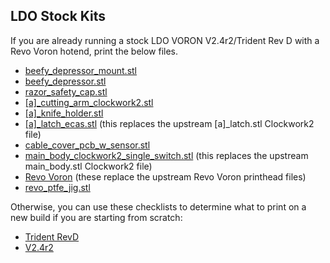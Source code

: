 ## LDO Stock Kits

If you are already running a stock LDO VORON V2.4r2/Trident Rev D with a Revo Voron hotend, print the below files.

- [beefy_depressor_mount.stl](https://github.com/thunderkeys/FilamAtrix/blob/main/STLs/beefy_depressor_mount.stl)
- [beefy_depressor.stl](https://github.com/thunderkeys/FilamAtrix/blob/main/STLs/beefy_depressor.stl)
- [razor_safety_cap.stl](https://github.com/thunderkeys/FilamAtrix/blob/main/STLs/razor_safety_cap.stl)
- [\[a\]\_cutting_arm_clockwork2.stl](https://github.com/thunderkeys/FilamAtrix/blob/main/STLs/Clockwork2/%5Ba%5D_cutting_arm_clockwork2.stl)
- [\[a\]\_knife_holder.stl](https://github.com/thunderkeys/FilamAtrix/blob/main/STLs/%5Ba%5D_knife_holder.stl)
- [\[a\]\_latch_ecas.stl](https://github.com/thunderkeys/FilamAtrix/blob/main/STLs/Clockwork2/%5Ba%5D_latch_ecas.stl) (this replaces the upstream \[a\]\_latch.stl Clockwork2 file)
- [cable_cover_pcb_w_sensor.stl](https://github.com/thunderkeys/FilamAtrix/blob/main/STLs/Clockwork2/cable_cover_pcb_w_sensor.stl)
- [main_body_clockwork2_single_switch.stl](https://github.com/thunderkeys/FilamAtrix/blob/main/STLs/Clockwork2/main_body_clockwork2_single_switch.stl) (this replaces the upstream main_body.stl Clockwork2 file)
- [Revo Voron](https://github.com/thunderkeys/FilamAtrix/tree/main/STLs/Stealthburner/Printheads/revo_voron) (these replace the upstream Revo Voron printhead files)
- [revo_ptfe_jig.stl](https://github.com/thunderkeys/FilamAtrix/blob/main/STLs/revo_ptfe_jig.stl)


Otherwise, you can use these checklists to determine what to print on a new build if you are starting from scratch:
- [Trident RevD](https://thunderkeys.net/voron-stls/orders/ldo-trident-revd.html)
- [V2.4r2](https://thunderkeys.net/voron-stls/orders/ldo-v2-revd.html)
